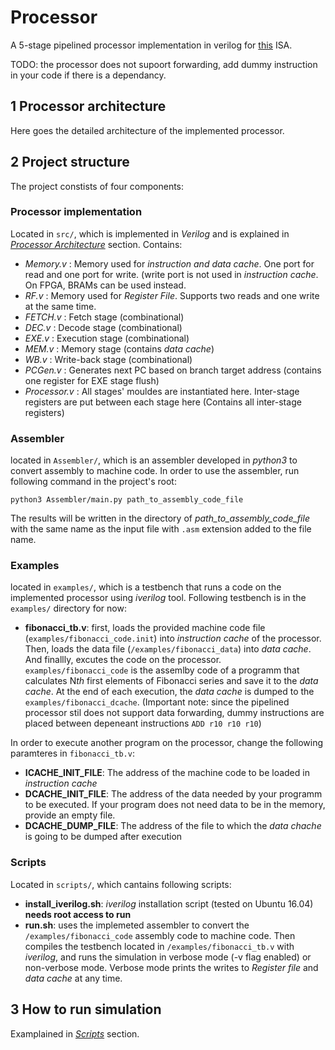 # Processor
A 5-stage pipelined processor implementation in verilog for [this](https://github.com/AliJahan/Processor/blob/master/Docs/ISA.pdf) ISA.

TODO: the processor does not supoort forwarding, add dummy instruction in your code if there is a dependancy.

## 1 Processor architecture
Here goes the detailed architecture of the implemented processor.

## 2 Project structure
 The project constists of four components:
### Processor implementation 
Located in ```src/```, which is implemented in *Verilog* and is explained in [*Processor Architecture*](#1-processor-architecture) section. Contains:
* *Memory.v* : Memory used for *instruction and data cache*. One port for read and one port for write. (write port is not used in *instruction cache*. On FPGA, BRAMs can be used instead.
* *RF.v* : Memory used for *Register File*. Supports two reads and one write at the same time.
* *FETCH.v* : Fetch stage (combinational)
* *DEC.v* : Decode stage (combinational)
* *EXE.v* : Execution stage (combinational)
* *MEM.v* : Memory stage (contains *data cache*) 
* *WB.v* : Write-back stage (combinational)
* *PCGen.v* : Generates next PC based on branch target address (contains one register for EXE stage flush)
* *Processor.v* : All stages' mouldes are instantiated here. Inter-stage registers are put between each stage here (Contains all inter-stage registers)

### Assembler
located in ```Assembler/```, which is an assembler developed in *python3* to convert assembly to machine code. 
In order to use the assembler, run following command in the project's root:

```python3 Assembler/main.py path_to_assembly_code_file```

The results will be written in the directory of *path_to_assembly_code_file* with the same name as the input file with ```.asm``` extension added to the file name.

### Examples
located in ```examples/```, which is a testbench that runs a code on the implemented processor using *iverilog* tool. Following testbench is in the ```examples/``` directory for now:
 * **fibonacci_tb.v**: first, loads the provided machine code file (```examples/fibonacci_code.init```) into *instruction cache* of the processor. Then, loads the data file (```/examples/fibonacci_data```) into *data cache*. And finallly, excutes the code on the processor. ```examples/fibonacci_code``` is the assemlby code of a programm that calculates N*th* first elements of Fibonacci series and save it to the *data cache*. At the end of each execution, the *data cache* is dumped to the ```examples/fibonacci_dcache```. (Important note: since the pipelined processor stil does not support data forwarding, dummy instructions are placed between depeneant instructions ```ADD r10 r10 r10```)
 

In order to execute another program on the processor, change the following paramteres in ```fibonacci_tb.v```:
  * **ICACHE_INIT_FILE**: The address of the machine code to be loaded in *instruction cache*
  * **DCACHE_INIT_FILE**: The address of the data needed by your programm to be executed. If your program does not need data to be in the memory, provide an empty file.
  * **DCACHE_DUMP_FILE**: The address of the file to which the *data chache* is going to be dumped after execution
  
### Scripts
Located in ```scripts/```, which cantains following scripts:
 * **install_iverilog.sh**: *iverilog* installation script (tested on Ubuntu 16.04) **needs root access to run**
 * **run.sh**: uses the implemeted assembler to convert the ```/examples/fibonacci_code``` assembly code to machine code. Then compiles the testbench located in ```/examples/fibonacci_tb.v``` with *iverilog*, and runs the simulation in verbose mode (-v flag enabled) or non-verbose mode. Verbose mode prints the writes to *Register file* and *data cache* at any time.

## 3 How to run simulation
Examplained in [*Scripts*](#scripts) section.
